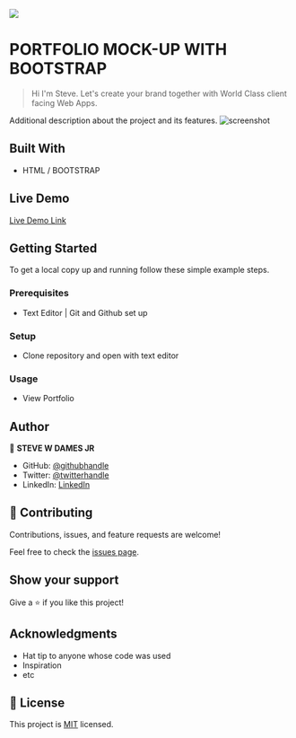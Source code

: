 ![](https://img.shields.io/badge/Microverse-blueviolet)

# PORTFOLIO MOCK-UP WITH BOOTSTRAP

> Hi I'm Steve. Let's create your brand together with World Class client facing Web Apps.


Additional description about the project and its features.
![screenshot](#)


## Built With

- HTML / BOOTSTRAP


## Live Demo

[Live Demo Link](#)


## Getting Started


To get a local copy up and running follow these simple example steps.

### Prerequisites
- Text Editor | Git and Github set up

### Setup
- Clone repository and open with text editor

### Usage
- View Portfolio 


## Author

👤 **STEVE W DAMES JR**

- GitHub: [@githubhandle](https://github.com/steveWDamesJr)
- Twitter: [@twitterhandle](https://twitter.com/Steve88312331)
- LinkedIn: [LinkedIn](https://www.linkedin.com/in/steve-w-dames-jr/)


## 🤝 Contributing

Contributions, issues, and feature requests are welcome!

Feel free to check the [issues page](../../issues/).

## Show your support

Give a ⭐️ if you like this project!

## Acknowledgments

- Hat tip to anyone whose code was used
- Inspiration
- etc

## 📝 License

This project is [MIT](./MIT.md) licensed.
